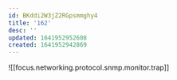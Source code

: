 ```yaml
---
id: BKddi2W3jZ2RGpsmmghy4
title: '162'
desc: ''
updated: 1641952952608
created: 1641952942869
---
```


![[focus.networking.protocol.snmp.monitor.trap]]
